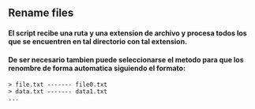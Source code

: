 ## Rename files

#### El script recibe una ruta y una extension de archivo y procesa todos los que se encuentren en tal directorio con tal extension.

#### De ser necesario tambien puede seleccionarse el metodo para que los renombre de forma automatica siguiendo el formato:
	> file.txt ------- file0.txt
	> data.txt ------- data1.txt
	...

